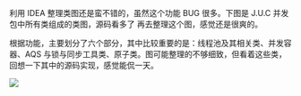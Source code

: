 利用 IDEA 整理类图还是蛮不错的，虽然这个功能 BUG 很多。下图是 J.U.C 并发包中所有类组成的类图，源码看多了 再去整理这个图，感觉还是很爽的。

根据功能，主要划分了六个部分，其中比较重要的是：线程池及其相关类、并发容器、AQS 与锁与同步工具类、原子类。图可能整理的不够细致，但看着这些类，回想一下其中的源码实现，感觉能侃一天。

![](https://img-blog.csdnimg.cn/20210107131615671.png)
